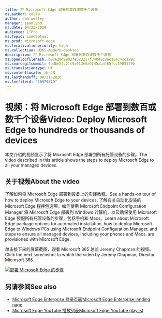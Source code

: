 ```yaml
---
title: 将 Microsoft Edge 部署到数百或数千个设备
ms.author: collw
author: dan-wesley
manager: seanlynd
ms.date: 04/23/2020
audience: ITPro
ms.topic: conceptual
ms.prod: microsoft-edge
ms.localizationpriority: high
ms.collection: M365-modern-desktop
description: 将 Microsoft Edge 部署到数百或数千个设备
ms.openlocfilehash: b97620d98d3fe523237f34040c8ec18ac4cca99c
ms.sourcegitcommit: 4edbe2fc2fc9a013e6a0245aba485fcc5905539b
ms.translationtype: HT
ms.contentlocale: zh-CN
ms.lasthandoff: 08/31/2020
ms.locfileid: "10979319"
---
```

# <span data-ttu-id="71fcf-103">视频：将 Microsoft Edge 部署到数百或数千个设备</span><span class="sxs-lookup"><span data-stu-id="71fcf-103">Video: Deploy Microsoft Edge to hundreds or thousands of devices</span></span>

<span data-ttu-id="71fcf-104">本文介绍的视频显示了将 Microsoft Edge 部署到所有托管设备的步骤。</span><span class="sxs-lookup"><span data-stu-id="71fcf-104">The video described in this article shows the steps to deploy Microsoft Edge to all your managed devices.</span></span>

## <span data-ttu-id="71fcf-105">关于视频</span><span class="sxs-lookup"><span data-stu-id="71fcf-105">About the video</span></span>

<span data-ttu-id="71fcf-106">了解如何将 Microsoft Edge 部署到设备上的实践教程。</span><span class="sxs-lookup"><span data-stu-id="71fcf-106">See a hands-on tour of how to deploy Microsoft Edge to your devices.</span></span> <span data-ttu-id="71fcf-107">了解有关自动化安装的 Microsoft Edge 程序包选项，如何使用 Microsoft Endpoint Configuration Manager 将 Microsoft Edge 部署到 Windows 计算机，以及确保使用 Microsoft Edge 预配所有托管设备的步骤，包括手机和 Macs。</span><span class="sxs-lookup"><span data-stu-id="71fcf-107">Learn about Microsoft Edge package options for automated installation, how to deploy Microsoft Edge to Windows PCs using Microsoft Endpoint Configuration Manager, and steps to ensure all managed devices, including your phones and Macs, are provisioned with Microsoft Edge.</span></span>

<span data-ttu-id="71fcf-108">单击接下来的屏幕截图，观看 Microsoft 365 总监 Jeremy Chapman 的视频。</span><span class="sxs-lookup"><span data-stu-id="71fcf-108">Click the next screenshot to watch the video by Jeremy Chapman, Director Microsoft 365.</span></span>

<!-- [![Deploy Microsoft Edge video](http://img.youtube.com/vi/o90UsN6g6NE/0.jpg)](http://www.youtube.com/watch?v=o90UsN6g6NE "Deploy Microsoft Edge to hundreds or thousands of devices")-->

[![部署 Microsoft Edge 的步骤](https://res.cloudinary.com/marcomontalbano/image/upload/v1587672892/video_to_markdown/images/youtube--o90UsN6g6NE-c05b58ac6eb4c4700831b2b3070cd403.jpg)](https://www.youtube.com/watch?v=o90UsN6g6NE "Deploy Microsoft Edge to hundreds or thousands of devices.")

## <span data-ttu-id="71fcf-110">另请参阅</span><span class="sxs-lookup"><span data-stu-id="71fcf-110">See also</span></span>

- [<span data-ttu-id="71fcf-111">Microsoft Edge Enterprise 登录页面</span><span class="sxs-lookup"><span data-stu-id="71fcf-111">Microsoft Edge Enterprise landing page</span></span>](https://aka.ms/EdgeEnterprise)
- [<span data-ttu-id="71fcf-112">Microsoft Edge YouTube 播放列表</span><span class="sxs-lookup"><span data-stu-id="71fcf-112">Microsoft Edge YouTube playlist</span></span>](https://www.youtube.com/playlist?list=PLXtHYVsvn_b-uXh1tMeYpT-0iD8tD3tFy)
